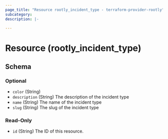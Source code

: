 ```yaml
---
page_title: "Resource rootly_incident_type - terraform-provider-rootly"
subcategory:
description: |-
    
---
```


# Resource (rootly_incident_type)



<!-- schema generated by tfplugindocs -->
## Schema

### Optional

- `color` (String)
- `description` (String) The description of the incident type
- `name` (String) The name of the incident type
- `slug` (String) The slug of the incident type

### Read-Only

- `id` (String) The ID of this resource.
